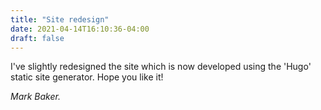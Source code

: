 ```yaml
---
title: "Site redesign"
date: 2021-04-14T16:10:36-04:00
draft: false
---
```

I've slightly redesigned the site which is now developed using the 'Hugo' 
static site generator. Hope you like it!

_Mark Baker._

